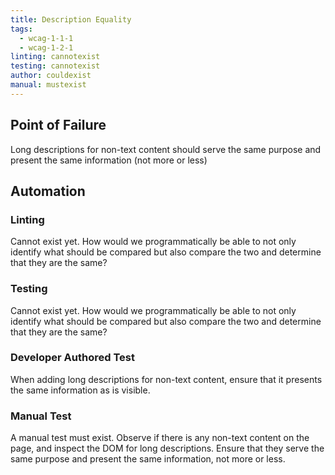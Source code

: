 ```yaml
---
title: Description Equality
tags: 
  - wcag-1-1-1
  - wcag-1-2-1
linting: cannotexist
testing: cannotexist
author: couldexist
manual: mustexist
---
```


## Point of Failure
Long descriptions for non-text content should serve the same purpose and present the same information (not more or less)

## Automation

### Linting
Cannot exist yet. How would we programmatically be able to not only identify what should be compared but also compare the two and determine that they are the same?

### Testing
Cannot exist yet. How would we programmatically be able to not only identify what should be compared but also compare the two and determine that they are the same?

### Developer Authored Test
When adding long descriptions for non-text content, ensure that it presents the same information as is visible.

### Manual Test
A manual test must exist. Observe if there is any non-text content on the page, and inspect the DOM for long descriptions. Ensure that they serve the same purpose and present the same information, not more or less.
